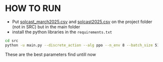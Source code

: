 # HOW TO RUN

- Put [solcast_march2025.csv](https://github.com/user-attachments/files/21213142/solcast_march2025.csv) and [solcast2025.csv](https://github.com/user-attachments/files/21213140/solcast2025.csv) on the project folder (not in SRC) but in the main folder
- install the python libraries in the `requirements.txt`

```bash
cd src
python -u main.py --discrete_action --alg ppo --n_env 8 --batch_size 512 --incentive_factor 0.7
```

These are the best parameters find untill now

